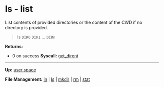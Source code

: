# ls - list

List contents of provided directories or the content of the CWD if no directory is provided.

> ls `DIR0` `DIR1` ... `DIRn`

**Returns:**
- 0 on success
**Syscall:** [get_dirent](../../kernel/syscalls/get_dirent.md)

---
**Up:** [user space](../userspace.md)

**File Management:** [ln](ln.md) | [ls](ls.md) | [mkdir](mkdir.md) | [rm](rm.md) | [stat](stat.md)

